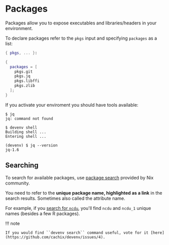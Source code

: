 # Packages

Packages allow you to expose executables and libraries/headers in your environment.

To declare packages refer to the `pkgs` input and specifying `packages` as a list:

```nix title="devenv.nix"
{ pkgs, ... }:

{
  packages = [ 
    pkgs.git 
    pkgs.jq
    pkgs.libffi
    pkgs.zlib
  ];
}
```

If you activate your enviroment you should have tools available:
```shell-session
$ jq
jq: command not found

$ devenv shell
Building shell ...
Entering shell ...

(devenv) $ jq --version
jq-1.6
```

## Searching

To search for available packages, use [package search](https://search.nixos.org/packages?channel=unstable)
provided by Nix community.

You need to refer to the **unique package name, highlighted as a link** in the search results. Sometimes also called the attribute name. 

For example, if you [search for ``ncdu``](https://search.nixos.org/packages?channel=unstable&query=ncdu), you'll find ``ncdu`` and ``ncdu_1`` unique names (besides a few R packages).

!!! note

    If you would find ``devenv search`` command useful, vote for it [here](https://github.com/cachix/devenv/issues/4).